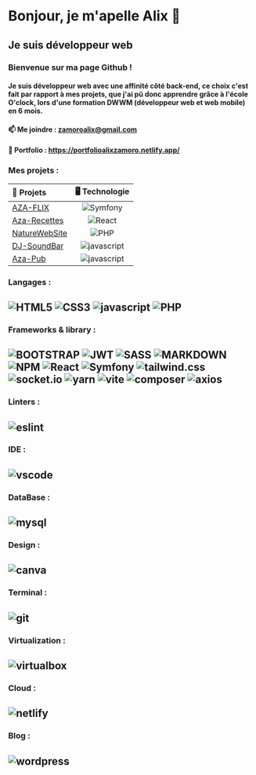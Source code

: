 # Bonjour, je m'apelle Alix 👋

## Je suis développeur web

### Bienvenue sur ma page Github !

#### Je suis développeur web avec une affinité côté back-end, ce choix c'est fait par rapport à mes projets, que j'ai pû donc apprendre grâce à l'école O'clock, lors d'une formation DWWM (développeur web et web mobile) en 6 mois.

#### 📫 Me joindre : zamoroalix@gmail.com 
#### 📔 Portfolio : https://portfolioalixzamoro.netlify.app/

### Mes projets :

| 🎨 Projets  | 🖥️ Technologie          
| :--------------- |:---------------:| 
| [AZA-FLIX](https://github.com/ALIXZAMORO/Aza-flix-ALIXZAMORO) |   ![Symfony](https://img.shields.io/badge/Symfony-000000?style=for-the-badge&logo=Symfony&logoColor=white)     |  Aligné à droite |
| [Aza-Recettes](https://github.com/ALIXZAMORO/Recettes-ALIXZAMORO)  | ![React](https://img.shields.io/badge/React-20232A?style=for-the-badge&logo=react&logoColor=61DAFB)             |  
| [NatureWebSite](https://github.com/ALIXZAMORO/NatureWebSite-ALIXZAMORO)  | ![PHP](https://img.shields.io/badge/PHP-777BB4?style=for-the-badge&logo=php&logoColor=white)         |    
| [DJ-SoundBar](https://github.com/ALIXZAMORO/DJ-soundbar-ALIXZAMORO)  | ![javascript](https://img.shields.io/badge/JavaScript-323330?style=for-the-badge&logo=javascript&logoColor=F7DF1E)         |  
| [Aza-Pub](https://github.com/ALIXZAMORO/aza-pub-ALIXZAMORO)  | ![javascript](https://img.shields.io/badge/JavaScript-323330?style=for-the-badge&logo=javascript&logoColor=F7DF1E)         | 

### Langages :

## ![HTML5](https://img.shields.io/badge/HTML5-E34F26?style=for-the-badge&logo=html5&logoColor=white) ![CSS3](https://img.shields.io/badge/CSS3-1572B6?style=for-the-badge&logo=css3&logoColor=white) ![javascript](https://img.shields.io/badge/JavaScript-323330?style=for-the-badge&logo=javascript&logoColor=F7DF1E) ![PHP](https://img.shields.io/badge/PHP-777BB4?style=for-the-badge&logo=php&logoColor=white)

### Frameworks & library :
## ![BOOTSTRAP](https://img.shields.io/badge/Bootstrap-563D7C?style=for-the-badge&logo=bootstrap&logoColor=white) ![JWT](https://img.shields.io/badge/JWT-000000?style=for-the-badge&logo=JSON%20web%20tokens&logoColor=white) ![SASS](https://img.shields.io/badge/Sass-CC6699?style=for-the-badge&logo=sass&logoColor=white) ![MARKDOWN](https://img.shields.io/badge/Markdown-000000?style=for-the-badge&logo=markdown&logoColor=white) ![NPM](https://img.shields.io/badge/npm-CB3837?style=for-the-badge&logo=npm&logoColor=white) ![React](https://img.shields.io/badge/React-20232A?style=for-the-badge&logo=react&logoColor=61DAFB) ![Symfony](https://img.shields.io/badge/Symfony-000000?style=for-the-badge&logo=Symfony&logoColor=white) ![tailwind.css](https://img.shields.io/badge/Tailwind_CSS-38B2AC?style=for-the-badge&logo=tailwind-css&logoColor=white) ![socket.io](https://img.shields.io/badge/Socket.io-010101?&style=for-the-badge&logo=Socket.io&logoColor=white) ![yarn](https://img.shields.io/badge/Yarn-2C8EBB?style=for-the-badge&logo=yarn&logoColor=white) ![vite](https://img.shields.io/badge/Vite-B73BFE?style=for-the-badge&logo=vite&logoColor=FFD62E) ![composer](https://img.shields.io/badge/Composer-885630?style=for-the-badge&logo=Composer&logoColor=white) ![axios](https://img.shields.io/badge/axios-671ddf?&style=for-the-badge&logo=axios&logoColor=white)

### Linters :

## ![eslint](https://img.shields.io/badge/eslint-3A33D1?style=for-the-badge&logo=eslint&logoColor=white)

### IDE :

## ![vscode](https://img.shields.io/badge/VSCode-0078D4?style=for-the-badge&logo=visual%20studio%20code&logoColor=white)

### DataBase :

## ![mysql](https://img.shields.io/badge/MySQL-005C84?style=for-the-badge&logo=mysql&logoColor=white)

### Design :

## ![canva](https://img.shields.io/badge/Canva-%2300C4CC.svg?&style=for-the-badge&logo=Canva&logoColor=white)

### Terminal :

## ![git](https://img.shields.io/badge/GIT-E44C30?style=for-the-badge&logo=git&logoColor=white)

### Virtualization :

## ![virtualbox](https://img.shields.io/badge/VirtualBox-21416b?style=for-the-badge&logo=VirtualBox&logoColor=white)

### Cloud :

## ![netlify](https://img.shields.io/badge/Netlify-00C7B7?style=for-the-badge&logo=netlify&logoColor=white)

### Blog :

## ![wordpress](https://img.shields.io/badge/Wordpress-21759B?style=for-the-badge&logo=wordpress&logoColor=white)
